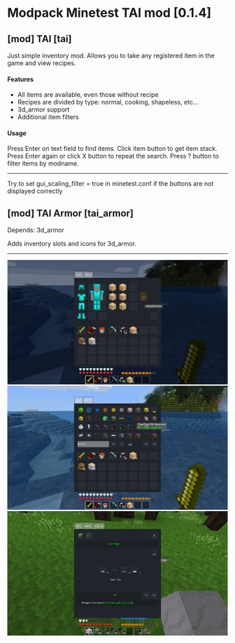 Modpack Minetest TAI mod [0.1.4]
================================

[mod] TAI [tai]
-------------------
Just simple inventory mod. Allows you to take any registered item in the game and view recipes.

#### Features
* All items are available, even those without recipe
* Recipes are divided by type: normal, cooking, shapeless, etc...
* 3d_armor support
* Additional item filters

#### Usage
Press Enter on text field to find items.
Click item button to get item stack.
Press Enter again or click X button to repeat the search.
Press ? button to filter items by modname.

------------------
Try to set gui_scaling_filter = true in minetest.conf if the buttons are not displayed correctly

[mod] TAI Armor [tai_armor]
------------------

Depends: 3d_armor

Adds inventory slots and icons for 3d_armor.

---
![Screenshot](/screenshot0.jpg?raw=true)
![Screenshot](/screenshot1.jpg?raw=true)
![Screenshot](/screenshot2.jpg?raw=true)
